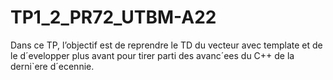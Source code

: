 # TP1_2_PR72_UTBM-A22
Dans ce TP, l’objectif est de reprendre le TD du vecteur avec template et de le d´evelopper plus avant pour tirer parti des avanc´ees du C++ de la derni`ere d´ecennie.
